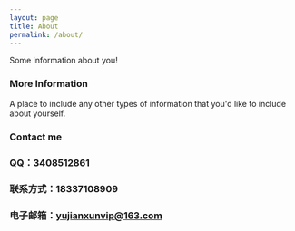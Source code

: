 ```yaml
---
layout: page
title: About
permalink: /about/
---
```


Some information about you!

### More Information

A place to include any other types of information that you'd like to include about yourself.

### Contact me
### QQ：3408512861
### 联系方式：18337108909
### 电子邮箱：[yujianxunvip@163.com](mailto:yujianxunvip@163.com)
